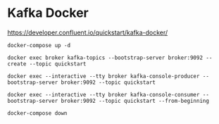 # Kafka Docker #

<https://developer.confluent.io/quickstart/kafka-docker/>

``` shell
docker-compose up -d
```

``` shell
docker exec broker kafka-topics --bootstrap-server broker:9092 --create --topic quickstart
```

``` shell
docker exec --interactive --tty broker kafka-console-producer --bootstrap-server broker:9092 --topic quickstart
```

``` shell
docker exec --interactive --tty broker kafka-console-consumer --bootstrap-server broker:9092 --topic quickstart --from-beginning
```

```shell
docker-compose down
```
